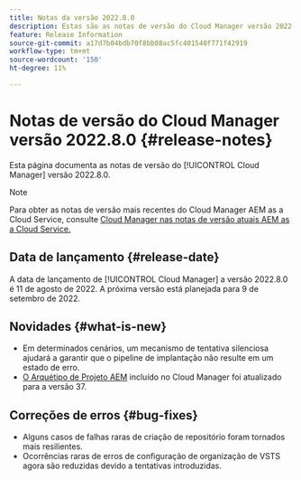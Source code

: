 ```yaml
---
title: Notas da versão 2022.8.0
description: Estas são as notas de versão do Cloud Manager versão 2022.8.0.
feature: Release Information
source-git-commit: a17d7b04bdb70f8bb08ac5fc401540f771f42919
workflow-type: tm+mt
source-wordcount: '150'
ht-degree: 11%

---
```



# Notas de versão do Cloud Manager versão 2022.8.0 {#release-notes}

Esta página documenta as notas de versão do [!UICONTROL Cloud Manager] versão 2022.8.0.

>[!NOTE]
>
>Para obter as notas de versão mais recentes do Cloud Manager AEM as a Cloud Service, consulte [Cloud Manager nas notas de versão atuais AEM as a Cloud Service.](https://experienceleague.adobe.com/docs/experience-manager-cloud-service/content/implementing/using-cloud-manager/release-notes-cloud-manager/release-notes-cm-current.html)

## Data de lançamento {#release-date}

A data de lançamento de [!UICONTROL Cloud Manager] a versão 2022.8.0 é 11 de agosto de 2022. A próxima versão está planejada para 9 de setembro de 2022.

## Novidades {#what-is-new}

* Em determinados cenários, um mecanismo de tentativa silenciosa ajudará a garantir que o pipeline de implantação não resulte em um estado de erro.
* [O Arquétipo de Projeto AEM](https://experienceleague.adobe.com/docs/experience-manager-core-components/using/developing/archetype/overview.html?lang=pt_BR) incluído no Cloud Manager foi atualizado para a versão 37.

## Correções de erros {#bug-fixes}

* Alguns casos de falhas raras de criação de repositório foram tornados mais resilientes.
* Ocorrências raras de erros de configuração de organização de VSTS agora são reduzidas devido a tentativas introduzidas.
